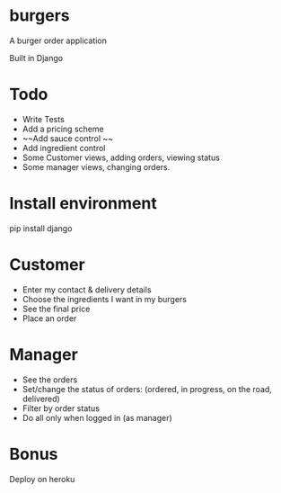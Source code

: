 burgers
=======

A burger order application

Built in Django


Todo
====
 - Write Tests
 - Add a pricing scheme
 - ~~Add sauce control ~~
 - Add ingredient control
 - Some Customer views, adding orders, viewing status
 - Some manager views, changing orders. 

Install environment
===================
pip install django



Customer
========
 - Enter my contact & delivery details
 - Choose the ingredients I want in my burgers
 - See the final price
 - Place an order

Manager
=======
 - See the orders
 - Set/change the status of orders: (ordered, in progress, on the road, delivered)
 - Filter by order status
 - Do all only when logged in (as manager) 

Bonus
=====
Deploy on heroku

